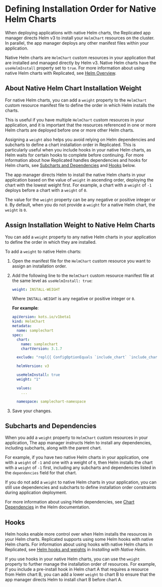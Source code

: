 # Defining Installation Order for Native Helm Charts

When deploying applications with native Helm charts, the Replicated app manager directs Helm v3 to install your `HelmChart` resources on the cluster. In parallel, the app manager deploys any other manifest files within your application.

Native Helm charts are `HelmChart` custom resources in your application that are installed and managed directly by Helm v3. Native Helm charts have the `useHelmInstall` property set to `true`. For more information about using native Helm charts with Replicated, see [Helm Overview](helm-overview).

## About Native Helm Chart Installation Weight

For native Helm charts, you can add a `weight` property to the `HelmChart` custom resource manifest file to define the order in which Helm installs the charts.

This is useful if you have multiple `HelmChart` custom resources in your application, and it is important that the resources referenced in one or more Helm charts are deployed before one or more other Helm charts.

Assigning a `weight` also helps you avoid relying on Helm dependencies and subcharts to define a chart installation order in Replicated. This is particularly useful when you include hooks in your native Helm charts, as Helm waits for certain hooks to complete before continuing. For more information about how Replicated handles dependencies and hooks for Helm charts, see [Subcharts and Dependencies](#subcharts-and-dependencies) and [Hooks](#hooks) below.

The app manager directs Helm to install the native Helm charts in your application based on the value of `weight` in ascending order, deploying the chart with the lowest weight first. For example, a chart with a `weight` of `-1` deploys before a chart with a `weight` of `0`.

The value for the `weight` property can be any negative or positive integer or `0`. By default, when you do not provide a `weight` for a native Helm chart, the `weight` is `0`.

## Assign Installation Weight to Native Helm Charts

You can add a `weight` property to any native Helm charts in your application to define the order in which they are installed.

To add a `weight` to native Helm charts:

1. Open the manifest file for the `HelmChart` custom resource you want to assign an installation order.

1. Add the following line to the `HelmChart` custom resource manifest file at the same level as `useHelmInstall: true`:

   ```yaml
   weight: INSTALL-WEIGHT
   ```
   Where `INSTALL-WEIGHT` is any negative or positive integer or `0`.

   **For example**:

   ```yaml
   apiVersion: kots.io/v1beta1
   kind: HelmChart
   metadata:
     name: samplechart
   spec:
     chart:
       name: samplechart
       chartVersion: 3.1.7

     exclude: "repl{{ ConfigOptionEquals `include_chart` `include_chart_no`}}"

     helmVersion: v3

     useHelmInstall: true
     weight: "1"

     values:
       ...

     namespace: samplechart-namespace
   ```
1. Save your changes.

## Subcharts and Dependencies

When you add a `weight` property to `HelmChart` custom resources in your application, The app manager instructs Helm to install any dependencies, including subcharts, along with the parent chart.

For example, if you have two native Helm charts in your application, one with a `weight` of `-1` and one with a weight of `0`, then Helm installs the chart with a `weight` of `-1` first, including any subcharts and dependencies listed in the `dependencies` field for that chart.

If you do not add a `weight` to native Helm charts in your application, you can still use dependencies and subcharts to define installation order constraints during application deployment.

For more information about using Helm dependencies, see [Chart Dependencies](https://helm.sh/docs/topics/charts/#chart-dependencies) in the Helm documentation.


## Hooks

Helm hooks enable more control over when Helm installs the resources in your Helm charts. Replicated supports using some Helm hooks with native Helm charts. For information about using hooks with native Helm charts in Replicated, see [Helm hooks and weights](helm-installing-native-helm#helm-hooks-and-weights) in _Installing with Native Helm_.

If you use hooks in your native Helm charts, you can use the `weight` property to further manage the installation order of resources. For example, if you include a pre-install hook in Helm chart A that requires a resource from Helm chart B, you can add a lower `weight` to chart B to ensure that the app manager directs Helm to install chart B before chart A.
